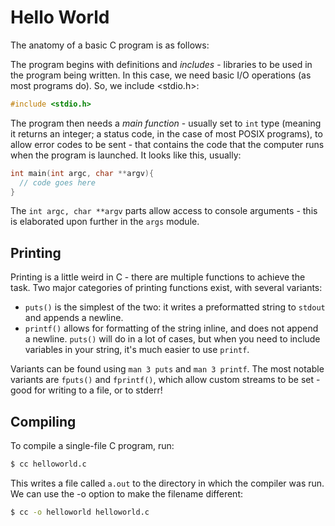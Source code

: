 # Hello World

The anatomy of a basic C program is as follows:

The program begins with definitions and *includes* - libraries to be used in the program being written. In this case, we need basic I/O operations (as most programs do). So, we include <stdio.h>:

```c
#include <stdio.h>
```

The program then needs a *main function* - usually set to `int` type (meaning it returns an integer; a status code, in the case of most POSIX programs), to allow error codes to be sent - that contains the code that the computer runs when the program is launched. It looks like this, usually:

```c
int main(int argc, char **argv){
  // code goes here
}
```

The `int argc, char **argv` parts allow access to console arguments - this is elaborated upon further in the `args` module.

## Printing

Printing is a little weird in C - there are multiple functions to achieve the task. Two major categories of printing functions exist, with several variants:

* `puts()` is the simplest of the two: it writes a preformatted string to `stdout` and appends a newline.
* `printf()` allows for formatting of the string inline, and does not append a newline. `puts()` will do in a lot of cases, but when you need to include variables in your string, it's much easier to use `printf`.

Variants can be found using `man 3 puts` and `man 3 printf`. The most notable variants are `fputs()` and `fprintf()`, which allow custom streams to be set - good for writing to a file, or to stderr!

## Compiling

To compile a single-file C program, run:

```sh
$ cc helloworld.c
```

This writes a file called `a.out` to the directory in which the compiler was run. We can use the -o option to make the filename different:

```sh
$ cc -o helloworld helloworld.c
```
